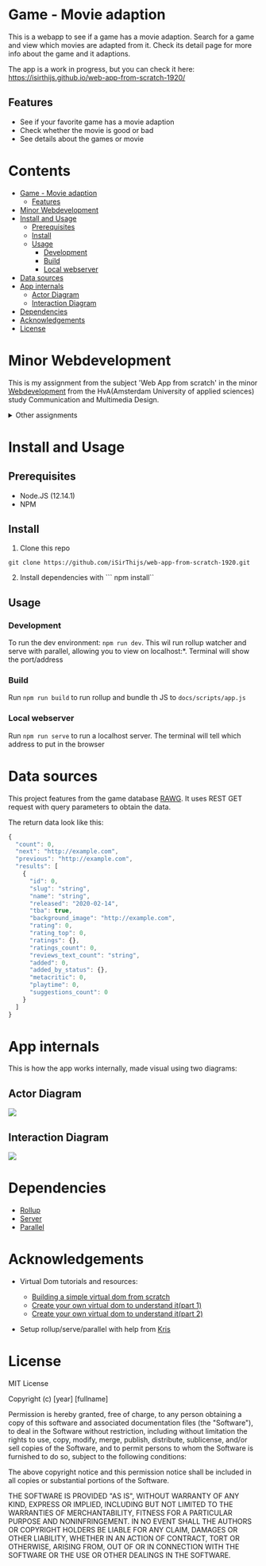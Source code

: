 # Game - Movie adaption
<!-- Add a nice poster image here at the end of the week, showing off your shiny frontend 📸 -->

This is a webapp to see if a game has a movie adaption. Search for a game and view which movies are adapted from it. Check its detail page for more info about the game and it adaptions. 

The app is a work in progress, but you can check it here: https://isirthijs.github.io/web-app-from-scratch-1920/

## Features
- See if your favorite game has a movie adaption
- Check whether the movie is good or bad
- See details about the games or movie

# Contents <!-- omit in toc -->
- [Game - Movie adaption](#game---movie-adaption)
  - [Features](#features)
- [Minor Webdevelopment](#minor-webdevelopment)
- [Install and Usage](#install-and-usage)
  - [Prerequisites](#prerequisites)
  - [Install](#install)
  - [Usage](#usage)
    - [Development](#development)
    - [Build](#build)
    - [Local webserver](#local-webserver)
- [Data sources](#data-sources)
- [App internals](#app-internals)
  - [Actor Diagram](#actor-diagram)
  - [Interaction Diagram](#interaction-diagram)
- [Dependencies](#dependencies)
- [Acknowledgements](#acknowledgements)
- [License](#license)

# Minor Webdevelopment 
This is my assignment from the subject 'Web App from scratch' in the minor [Webdevelopment](https://everythingweb.org) from the HvA(Amsterdam University of applied sciences) study Communication and Multimedia Design.

<details>
    <summary>Other assignments</summary>
    <ul>
        <li><a href='https://github.com/iSirThijs/web-app-from-scratch-1920'>Web App from Scratch</a> - This assignment</li>
        <li><a href='https://github.com/iSirThijs/css-to-the-rescue-1920'>CSS to the rescue</a></li>
    <ul>
</details>

# Install and Usage
## Prerequisites 
* Node.JS (12.14.1)
* NPM

## Install 
1. Clone this repo
```
git clone https://github.com/iSirThijs/web-app-from-scratch-1920.git
```
2. Install dependencies with ``` npm install``

## Usage
### Development 
To run the dev environment: ``` npm run dev ```. This wil run rollup watcher and serve with parallel, allowing you to view on localhost:*. Terminal will show the port/address

### Build
Run `npm run build` to run rollup and bundle th JS to `docs/scripts/app.js`

### Local webserver
Run `npm run serve` to run a localhost server. The terminal will tell which address to put in the browser


# Data sources
This project features from the game database [RAWG](https://rawg.io). It uses REST GET request with query parameters to obtain the data. 

The return data look like this:
```js
{
  "count": 0,
  "next": "http://example.com",
  "previous": "http://example.com",
  "results": [
    {
      "id": 0,
      "slug": "string",
      "name": "string",
      "released": "2020-02-14",
      "tba": true,
      "background_image": "http://example.com",
      "rating": 0,
      "rating_top": 0,
      "ratings": {},
      "ratings_count": 0,
      "reviews_text_count": "string",
      "added": 0,
      "added_by_status": {},
      "metacritic": 0,
      "playtime": 0,
      "suggestions_count": 0
    }
  ]
}
```

# App internals
This is how the app works internally, made visual using two diagrams:
## Actor Diagram
![](https://raw.githubusercontent.com/wiki/iSirThijs/web-app-from-scratch-1920/images/actor-diagram.png)

## Interaction Diagram
![](https://raw.githubusercontent.com/wiki/iSirThijs/web-app-from-scratch-1920/images/interaction-diagram.png)

# Dependencies
* [Rollup](https://github.com/rollup/rollup)
* [Server](https://github.com/zeit/serve)
* [Parallel](https://github.com/spion/npm-parallel)

# Acknowledgements
* Virtual Dom tutorials and resources:
  * [Building a simple virtual dom from scratch](https://dev.to/ycmjason/building-a-simple-virtual-dom-from-scratch-3d05)
  * [Create your own virtual dom to understand it(part 1)](https://medium.com/@aibolkussain/create-your-own-virtual-dom-to-understand-it-part-1-47b9b6fc6dfb)
  * [Create your own virtual dom to understand it(part 2)](https://medium.com/@aibolkussain/create-your-own-virtual-dom-to-understand-it-part-2-c85c4ffd15f0)

* Setup rollup/serve/parallel with help from [Kris](https://github.com/kriskuiper)

# License
MIT License

Copyright (c) [year] [fullname]

Permission is hereby granted, free of charge, to any person obtaining a copy
of this software and associated documentation files (the "Software"), to deal
in the Software without restriction, including without limitation the rights
to use, copy, modify, merge, publish, distribute, sublicense, and/or sell
copies of the Software, and to permit persons to whom the Software is
furnished to do so, subject to the following conditions:

The above copyright notice and this permission notice shall be included in all
copies or substantial portions of the Software.

THE SOFTWARE IS PROVIDED "AS IS", WITHOUT WARRANTY OF ANY KIND, EXPRESS OR
IMPLIED, INCLUDING BUT NOT LIMITED TO THE WARRANTIES OF MERCHANTABILITY,
FITNESS FOR A PARTICULAR PURPOSE AND NONINFRINGEMENT. IN NO EVENT SHALL THE
AUTHORS OR COPYRIGHT HOLDERS BE LIABLE FOR ANY CLAIM, DAMAGES OR OTHER
LIABILITY, WHETHER IN AN ACTION OF CONTRACT, TORT OR OTHERWISE, ARISING FROM,
OUT OF OR IN CONNECTION WITH THE SOFTWARE OR THE USE OR OTHER DEALINGS IN THE
SOFTWARE.